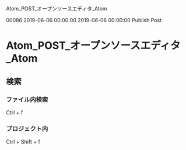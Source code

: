 Atom_POST_オープンソースエディタ_Atom

00086
2019-06-06 00:00:00
2019-06-06 00:00:00
Publish
Post

# Atom_POST_オープンソースエディタ_Atom
## 検索
### ファイル内検索
Ctrl + f

### プロジェクト内
Ctrl + Shift + f
